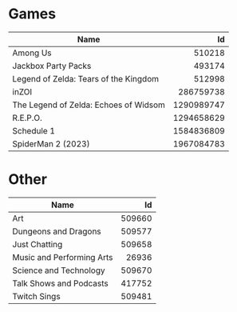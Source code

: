 # Games

| Name | Id |
|---|---:|
| Among Us | 510218 |
| Jackbox Party Packs | 493174 |
| Legend of Zelda: Tears of the Kingdom | 512998 |
| inZOI | 286759738 |
| The Legend of Zelda: Echoes of Widsom | 1290989747 |
| R.E.P.O. | 1294658629 |
| Schedule 1 | 1584836809 |
| SpiderMan 2 (2023) | 1967084783 |

# Other

| Name | Id |
|---|---:|
| Art | 509660 |
| Dungeons and Dragons | 509577 |
| Just Chatting | 509658 |
| Music and Performing Arts | 26936 |
| Science and Technology | 509670 |
| Talk Shows and Podcasts | 417752 |
| Twitch Sings | 509481 |
